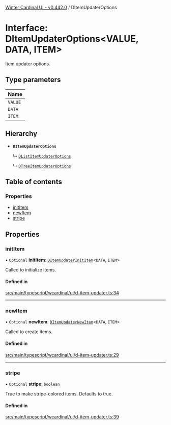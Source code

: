 [Winter Cardinal UI - v0.442.0](../index.md) / DItemUpdaterOptions

# Interface: DItemUpdaterOptions\<VALUE, DATA, ITEM\>

Item updater options.

## Type parameters

| Name |
| :------ |
| `VALUE` |
| `DATA` |
| `ITEM` |

## Hierarchy

- **`DItemUpdaterOptions`**

  ↳ [`DListItemUpdaterOptions`](DListItemUpdaterOptions.md)

  ↳ [`DTreeItemUpdaterOptions`](DTreeItemUpdaterOptions.md)

## Table of contents

### Properties

- [initItem](DItemUpdaterOptions.md#inititem)
- [newItem](DItemUpdaterOptions.md#newitem)
- [stripe](DItemUpdaterOptions.md#stripe)

## Properties

### initItem

• `Optional` **initItem**: [`DItemUpdaterInitItem`](../index.md#ditemupdaterinititem)\<`DATA`, `ITEM`\>

Called to initialize items.

#### Defined in

[src/main/typescript/wcardinal/ui/d-item-updater.ts:34](https://github.com/winter-cardinal/winter-cardinal-ui/blob/v0.442.0/src/main/typescript/wcardinal/ui/d-item-updater.ts#L34)

___

### newItem

• `Optional` **newItem**: [`DItemUpdaterNewItem`](../index.md#ditemupdaternewitem)\<`DATA`, `ITEM`\>

Called to create items.

#### Defined in

[src/main/typescript/wcardinal/ui/d-item-updater.ts:29](https://github.com/winter-cardinal/winter-cardinal-ui/blob/v0.442.0/src/main/typescript/wcardinal/ui/d-item-updater.ts#L29)

___

### stripe

• `Optional` **stripe**: `boolean`

True to make stripe-colored items. Defaults to true.

#### Defined in

[src/main/typescript/wcardinal/ui/d-item-updater.ts:39](https://github.com/winter-cardinal/winter-cardinal-ui/blob/v0.442.0/src/main/typescript/wcardinal/ui/d-item-updater.ts#L39)
